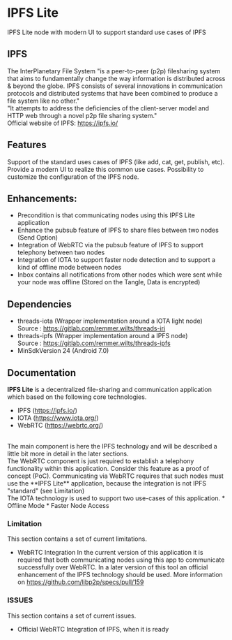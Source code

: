 
# IPFS Lite
IPFS Lite node with modern UI to support standard use cases of IPFS


## IPFS
The InterPlanetary File System "is a peer-to-peer (p2p) filesharing system that aims to fundamentally change the way information is distributed across & beyond the globe. IPFS consists of several innovations in communication protocols and distributed systems that have been combined to produce a file system like no other."
<br>
"It attempts to address the deficiencies of the client-server model and HTTP web through a novel p2p file sharing system."
<br>
Official website of IPFS: https://ipfs.io/


## Features 
Support of the standard uses cases of IPFS (like add, cat, get, publish, etc).
Provide a modern UI to realize this common use cases.
Possibility to customize the configuration of the IPFS node.

## Enhancements:
- Precondition is that communicating nodes using this IPFS Lite application
- Enhance the pubsub feature of IPFS to share files between two nodes (Send Option)
- Integration of WebRTC via the pubsub feature of IPFS to support telephony between two nodes
- Integration of IOTA to support faster node detection and to support a kind of offline mode
between nodes
- Inbox contains all notifications from other nodes which were sent while your node
was offline (Stored on the Tangle, Data is encrypted)


## Dependencies 
- threads-iota (Wrapper implementation around a IOTA light node)
<br>Source : https://gitlab.com/remmer.wilts/threads-iri
- threads-ipfs (Wrapper implementation around a IPFS node)
<br>Source : https://gitlab.com/remmer.wilts/threads-ipfs
- MinSdkVersion 24 (Android 7.0)


## Documentation

**IPFS Lite** is a decentralized file-sharing and communication application which based on
the following core technologies.
* IPFS (https://ipfs.io/) 
* IOTA (https://www.iota.org/)
* WebRTC (https://webrtc.org/) 
<br>
The main component is here the IPFS technology and will be described a little bit more in detail
in the later sections. 
<br>
The WebRTC component is just required to establish a telephony functionality within
this application. Consider this feature as a proof of concept (PoC). Communicating via WebRTC 
requires that such nodes must use the **IPFS Lite** application, because the integration is not 
IPFS "standard" (see Limitation)
<br>
The IOTA technology is used to support two use-cases of this application.
* Offline Mode 
* Faster Node Access



### Limitation
This section contains a set of current limitations.
* WebRTC Integration
In the current version of this application it is required that both communicating nodes using 
this app to communicate successfully over WebRTC. In a later version of this tool an official 
enhancement of the IPFS technology should be used.
More information on https://github.com/libp2p/specs/pull/159


### ISSUES
This section contains a set of current issues.
* Official WebRTC Integration of IPFS, when it is ready



